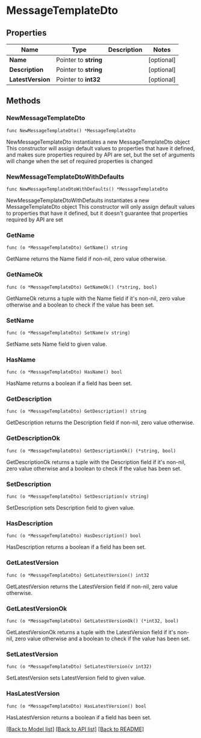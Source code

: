 # MessageTemplateDto

## Properties

Name | Type | Description | Notes
------------ | ------------- | ------------- | -------------
**Name** | Pointer to **string** |  | [optional] 
**Description** | Pointer to **string** |  | [optional] 
**LatestVersion** | Pointer to **int32** |  | [optional] 

## Methods

### NewMessageTemplateDto

`func NewMessageTemplateDto() *MessageTemplateDto`

NewMessageTemplateDto instantiates a new MessageTemplateDto object
This constructor will assign default values to properties that have it defined,
and makes sure properties required by API are set, but the set of arguments
will change when the set of required properties is changed

### NewMessageTemplateDtoWithDefaults

`func NewMessageTemplateDtoWithDefaults() *MessageTemplateDto`

NewMessageTemplateDtoWithDefaults instantiates a new MessageTemplateDto object
This constructor will only assign default values to properties that have it defined,
but it doesn't guarantee that properties required by API are set

### GetName

`func (o *MessageTemplateDto) GetName() string`

GetName returns the Name field if non-nil, zero value otherwise.

### GetNameOk

`func (o *MessageTemplateDto) GetNameOk() (*string, bool)`

GetNameOk returns a tuple with the Name field if it's non-nil, zero value otherwise
and a boolean to check if the value has been set.

### SetName

`func (o *MessageTemplateDto) SetName(v string)`

SetName sets Name field to given value.

### HasName

`func (o *MessageTemplateDto) HasName() bool`

HasName returns a boolean if a field has been set.

### GetDescription

`func (o *MessageTemplateDto) GetDescription() string`

GetDescription returns the Description field if non-nil, zero value otherwise.

### GetDescriptionOk

`func (o *MessageTemplateDto) GetDescriptionOk() (*string, bool)`

GetDescriptionOk returns a tuple with the Description field if it's non-nil, zero value otherwise
and a boolean to check if the value has been set.

### SetDescription

`func (o *MessageTemplateDto) SetDescription(v string)`

SetDescription sets Description field to given value.

### HasDescription

`func (o *MessageTemplateDto) HasDescription() bool`

HasDescription returns a boolean if a field has been set.

### GetLatestVersion

`func (o *MessageTemplateDto) GetLatestVersion() int32`

GetLatestVersion returns the LatestVersion field if non-nil, zero value otherwise.

### GetLatestVersionOk

`func (o *MessageTemplateDto) GetLatestVersionOk() (*int32, bool)`

GetLatestVersionOk returns a tuple with the LatestVersion field if it's non-nil, zero value otherwise
and a boolean to check if the value has been set.

### SetLatestVersion

`func (o *MessageTemplateDto) SetLatestVersion(v int32)`

SetLatestVersion sets LatestVersion field to given value.

### HasLatestVersion

`func (o *MessageTemplateDto) HasLatestVersion() bool`

HasLatestVersion returns a boolean if a field has been set.


[[Back to Model list]](../README.md#documentation-for-models) [[Back to API list]](../README.md#documentation-for-api-endpoints) [[Back to README]](../README.md)


